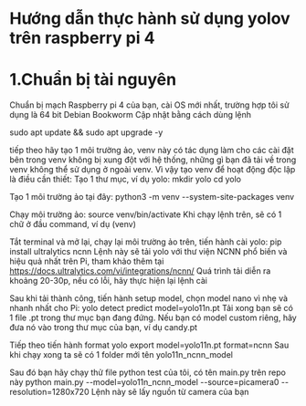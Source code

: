# Hướng dẫn thực hành sử dụng yolov trên raspberry pi 4
# 1.Chuẩn bị tài nguyên
Chuẩn bị mạch Raspberry pi 4 của bạn, cài OS mới nhất, trường hợp tôi sử dụng là 64 bit Debian Bookworm
Cập nhật bằng cách dùng lệnh

sudo apt update && sudo apt upgrade -y

tiếp theo hãy tạo 1 môi trường ảo, venv này có tác dụng làm cho các cài đặt bên trong venv không bị xung đột với hệ thống, những gì bạn đã tải về trong venv không thể sử dụng ở ngoài venv. Vì vậy tạo venv để hoạt động độc lập là điều cần thiết:
Tạo 1 thư mục, ví dụ yolo:
mkdir yolo
cd yolo

Tạo 1 môi trường ảo tại đây: 
python3 -m venv --system-site-packages venv

Chạy môi trường ảo: 
source venv/bin/activate
Khi chạy lệnh trên, sẽ có 1 chữ ở đầu command, ví dụ (venv) 

Tắt terminal và mở lại, chạy lại môi trường ảo trên, tiến hành cài yolo:
pip install ultralytics ncnn
Lệnh này sẽ tải yolo với thư viện NCNN phổ biến và hiệu quả nhất trên Pi, tham khảo thêm tại https://docs.ultralytics.com/vi/integrations/ncnn/
Quá trình tải diễn ra khoảng 20-30p, nếu có lỗi, hãy thực hiện lại lệnh cài

Sau khi tải thành công, tiến hành setup model, chọn model nano vì nhẹ và nhanh nhất cho Pi:
yolo detect predict model=yolo11n.pt
Tải xong bạn sẽ có 1 file .pt trong thư mục bạn đang đứng.
Nếu bạn có model custom riêng, hãy đưa nó vào trong thư mục của bạn, ví dụ candy.pt

Tiếp theo tiến hành format 
yolo export model=yolo11n.pt format=ncnn
Sau khi chạy xong ta sẽ có 1 folder mới tên yolo11n_ncnn_model

Sau đó bạn hãy chạy thử file python test của tôi, có tên main.py trên repo này
python main.py --model=yolo11n_ncnn_model --source=picamera0 --resolution=1280x720
Lệnh này sẽ lấy nguồn từ camera của bạn 

